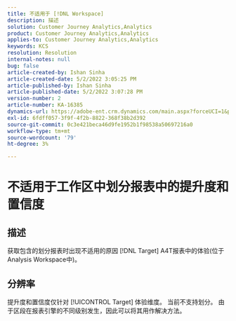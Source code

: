 ```yaml
---
title: 不适用于 [!DNL Workspace]
description: 描述
solution: Customer Journey Analytics,Analytics
product: Customer Journey Analytics,Analytics
applies-to: Customer Journey Analytics,Analytics
keywords: KCS
resolution: Resolution
internal-notes: null
bug: false
article-created-by: Ishan Sinha
article-created-date: 5/2/2022 3:05:25 PM
article-published-by: Ishan Sinha
article-published-date: 5/2/2022 3:07:28 PM
version-number: 2
article-number: KA-16385
dynamics-url: https://adobe-ent.crm.dynamics.com/main.aspx?forceUCI=1&pagetype=entityrecord&etn=knowledgearticle&id=5a3c4e4a-29ca-ec11-a7b5-6045bd00dca1
exl-id: 6fdff057-3f9f-4f2b-8822-368f38b2d392
source-git-commit: 0c3e421beca46d9fe1952b1f98538a50697216a0
workflow-type: tm+mt
source-wordcount: '79'
ht-degree: 3%

---
```


# 不适用于工作区中划分报表中的提升度和置信度

## 描述


获取包含的划分报表时出现不适用的原因 [!DNL Target] A4T报表中的体验(位于Analysis Workspace中)。


## 分辨率


提升度和置信度仅针对 [!UICONTROL Target] 体验维度。 当前不支持划分。 由于区段在报表引擎的不同级别发生，因此可以将其用作解决方法。
